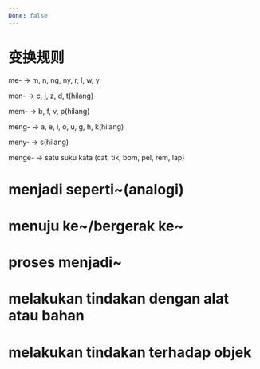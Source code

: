 ```yaml
---
Done: false
---
```


# 变换规则

me- → m, n, ng, ny, r, l, w, y

men- → c, j, z, d, t(hilang)

mem- → b, f, v, p(hilang)

meng- → a, e, i, o, u, g, h, k(hilang)

meny- → s(hilang)

menge- → satu suku kata (cat, tik, bom, pel, rem, lap)

# menjadi seperti~(analogi)

# menuju ke~/bergerak ke~

# proses menjadi~

# melakukan tindakan dengan alat atau bahan

# melakukan tindakan terhadap objek
